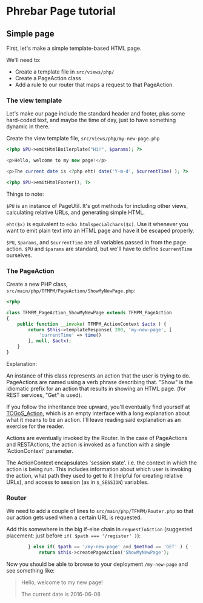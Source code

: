 # Phrebar Page tutorial

## Simple page

First, let's make a simple template-based HTML page.

We'll need to:

- Create a template file in ```src/views/php/```
- Create a PageAction class
- Add a rule to our router that maps a request to that PageAction.

### The view template

Let's make our page include the standard header and footer,
plus some hard-coded text, and maybe the time of day,
just to have something dynamic in there.

Create the view template file, ```src/views/php/my-new-page.php```

```php
<?php $PU->emitHtmlBoilerplate("Hi!", $params); ?>

<p>Hello, welcome to my new page!</p>

<p>The current date is <?php eht( date('Y-m-d', $currentTime) ); ?>

<?php $PU->emitHtmlFooter(); ?>
```

Things to note:

```$PU``` is an instance of PageUtil.
It's got methods for including other views,
calculating relative URLs,
and generating simple HTML.

```eht($x)``` is equivalent to ```echo htmlspecialchars($x)```.
Use it whenever you want to emit plain text into an HTML page
and have it be escaped properly.

```$PU```, ```$params```, and ```$currentTime```
are all variables passed in from the page action.
```$PU``` and ```$params``` are standard,
but we'll have to define ```$currentTime``` ourselves.

### The PageAction

Create a new PHP class, ```src/main/php/TFMPM/PageAction/ShowMyNewPage.php```:

```php
<?php

class TFMPM_PageAction_ShowMyNewPage extends TFMPM_PageAction
{
	public function __invoke( TFMPM_ActionContext $actx ) {
		return $this->templateResponse( 200, 'my-new-page', [
			'currentTime' => time()
		], null, $actx);
	}
}
```

Explanation:

An instance of this class represents an action that the user is trying to do.
PageActions are named using a verb phrase describing that.
"Show" is the idiomatic prefix for an action that results in showing an HTML page.
(for REST services, "Get" is used).

If you follow the inheritance tree upward,
you'll eventually find yourself at [TOGoS_Action](https://raw.githubusercontent.com/TOGoS/PHPAction/master/lib/TOGoS/Action.php),
which is an empty interface with a long explanation about what it means to be an action.
I'll leave reading said explanation as an exercise for the reader.

Actions are eventually invoked by the Router.
In the case of PageActions and RESTActions,
the action is invoked as a function with a single 'ActionContext' parameter.

The ActionContext encapsulates 'session state'.
i.e. the context in which the action is being run.
This includes information about which user is invoking the action,
what path they used to get to it (helpful for creating relative URLs),
and access to session (as in ```$_SESSION```) variables.

### Router

We need to add a couple of lines to ```src/main/php/TFMPM/Router.php```
so that our action gets used when a certain URL is requested.

Add this somewhere in the big if-else chain
in ```requestToAction```
(suggested placement: just before ```if( $path === '/register' )```):

```php
		} else if( $path == '/my-new-page' and $method == 'GET' ) {
			return $this->createPageAction('ShowMyNewPage');
```

Now you should be able to browse to your deployment ```/my-new-page```
and see something like:

> Hello, welcome to my new page!
> 
> The current date is 2016-06-08

